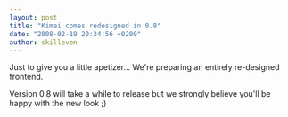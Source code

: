 ```yaml
---
layout: post
title: "Kimai comes redesigned in 0.8"
date: "2008-02-19 20:34:56 +0200"
author: skilleven
---
```


Just to give you a little apetizer... We're preparing an entirely re-designed frontend.

Version 0.8 will take a while to release but we strongly believe you'll be happy with the new look ;)
